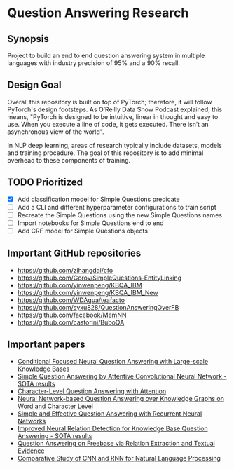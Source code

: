 # Question Answering Research

## Synopsis

Project to build an end to end question answering system in multiple languages with industry
precision of 95% and a 90% recall. 

## Design Goal

Overall this repository is built on top of PyTorch; therefore, it will follow PyTorch's design
footsteps. As O’Reilly Data Show Podcast explained, this means, "PyTorch is designed to be
intuitive, linear in thought and easy to use. When you execute a line of code, it gets executed.
There isn’t an asynchronous view of the world".

In NLP deep learning, areas of research typically include datasets, models and training procedure.
The goal of this repository is to add minimal overhead to these components of training.

## TODO Prioritized

- [x] Add classification model for Simple Questions predicate
- [ ] Add a CLI and different hyperparameter configurations to train script
- [ ] Recreate the Simple Questions using the new Simple Questions names
- [ ] Import notebooks for Simple Questions end to end
- [ ] Add CRF model for Simple Questions objects

## Important GitHub repositories
- https://github.com/zihangdai/cfo
- https://github.com/Gorov/SimpleQuestions-EntityLinking
- https://github.com/yinwenpeng/KBQA_IBM
- https://github.com/yinwenpeng/KBQA_IBM_New
- https://github.com/WDAqua/teafacto
- https://github.com/syxu828/QuestionAnsweringOverFB
- https://github.com/facebook/MemNN
- https://github.com/castorini/BuboQA


## Important papers
- [Conditional Focused Neural Question Answering with Large-scale Knowledge Bases](https://www.aclweb.org/anthology/P/P16/P16-1076.pdf)
- [Simple Question Answering by Attentive Convolutional Neural Network - SOTA results](https://arxiv.org/abs/1606.03391)
- [Character-Level Question Answering with Attention](https://arxiv.org/abs/1604.00727)
- [Neural Network-based Question Answering over Knowledge Graphs on Word and Character Level](http://jens-lehmann.org/files/2017/www_nn_factoid_qa.pdf)
- [Simple and Effective Question Answering with Recurrent Neural Networks](https://arxiv.org/abs/1606.05029)
- [Improved Neural Relation Detection for Knowledge Base Question Answering - SOTA results](https://arxiv.org/pdf/1704.06194.pdf)
- [Question Answering on Freebase via Relation Extraction and Textual Evidence](https://arxiv.org/abs/1603.00957)
- [Comparative Study of CNN and RNN for Natural Language Processing](https://arxiv.org/abs/1702.01923)
